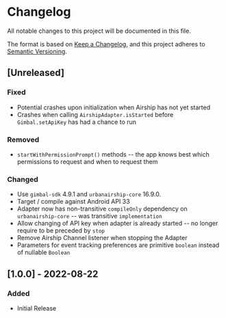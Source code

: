 # Changelog
All notable changes to this project will be documented in this file.

The format is based on [Keep a Changelog](https://keepachangelog.com/en/1.0.0/),
and this project adheres to [Semantic Versioning](https://semver.org/spec/v2.0.0.html).

## [Unreleased]

### Fixed

- Potential crashes upon initialization when Airship has not yet started
- Crashes when calling `AirshipAdapter.isStarted` before `Gimbal.setApiKey` has had a chance to run

### Removed

- `startWithPermissionPrompt()` methods -- the app knows best which permissions to request and when to request them

### Changed

- Use `gimbal-sdk` 4.9.1 and `urbanairship-core` 16.9.0.
- Target / compile against Android API 33
- Adapter now has non-transitive `compileOnly` dependency on `urbanairship-core` -- was transitive `implementation`
- Allow changing of API key when adapter is already started -- no longer require to be preceded by `stop`
- Remove Airship Channel listener when stopping the Adapter
- Parameters for event tracking preferences are primitive `boolean` instead of nullable `Boolean`

## [1.0.0] - 2022-08-22

### Added

- Initial Release
